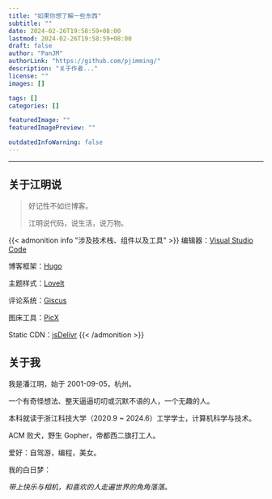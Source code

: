```yaml
---
title: "如果你想了解一些东西"
subtitle: ""
date: 2024-02-26T19:58:59+08:00
lastmod: 2024-02-26T19:58:59+08:00
draft: false
author: "PanJM"
authorLink: "https://github.com/pjimming/"
description: "关于作者..."
license: ""
images: []

tags: []
categories: []

featuredImage: ""
featuredImagePreview: ""

outdatedInfoWarning: false
---
```


<!--more-->

---

## 关于江明说

> 好记性不如烂博客。
>
> 江明说代码，说生活，说万物。

{{< admonition info "涉及技术栈、组件以及工具" >}}
编辑器：[Visual Studio Code](https://code.visualstudio.com/)

博客框架：[Hugo](https://github.com/gohugoio/hugo)

主题样式：[LoveIt](https://github.com/dillonzq/LoveIt)

评论系统：[Giscus](https://github.com/giscus/giscus)

图床工具：[PicX](https://github.com/XPoet/picx)

Static CDN：[jsDelivr](https://www.jsdelivr.com/)
{{< /admonition >}}

## 关于我

我是潘江明，始于 2001-09-05，杭州。

一个有奇怪想法、整天逼逼叨叨或沉默不语的人，一个无趣的人。

本科就读于浙江科技大学（2020.9 ~ 2024.6）工学学士，计算机科学与技术。

ACM 败犬，野生 Gopher，帝都西二旗打工人。

爱好：自驾游，编程，美女。

我的白日梦：

_带上快乐与相机，和喜欢的人走遍世界的角角落落。_
